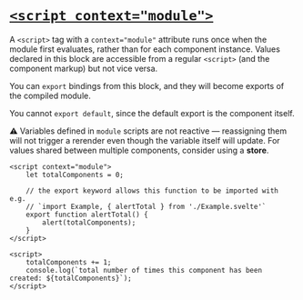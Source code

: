 # [`<script context="module">`](https://svelte.dev/docs/svelte-components#script-context-module)
A `<script>` tag with a `context="module"` attribute runs once when the module first evaluates, rather than for each component instance. Values declared in this block are accessible from a regular `<script>` (and the component markup) but not vice versa.

You can `export` bindings from this block, and they will become exports of the compiled module.

You cannot `export default`, since the default export is the component itself.

⚠️ Variables defined in `module` scripts are not reactive — reassigning them will not trigger a rerender even though the variable itself will update. For values shared between multiple components, consider using a **store**.

```sveltehtml
<script context="module">
	let totalComponents = 0;

	// the export keyword allows this function to be imported with e.g.
	// `import Example, { alertTotal } from './Example.svelte'`
	export function alertTotal() {
		alert(totalComponents);
	}
</script>

<script>
	totalComponents += 1;
	console.log(`total number of times this component has been created: ${totalComponents}`);
</script>
```